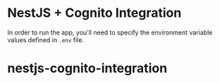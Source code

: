 # NestJS + Cognito Integration

In order to run the app, you'll need to specify the environment variable values defined in `.env` file.
# nestjs-cognito-integration
